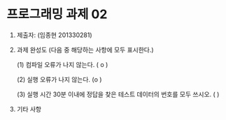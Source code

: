 ﻿# 프로그래밍 과제 02

1. 제출자:   (임종현 201330281)

2. 과제 완성도 (다음 중 해당하는 사항에 모두 표시한다.)

	(1) 컴파일 오류가 나지 않는다. (  o )
    
	(2) 실행 오류가 나지 않는다. (o    )
    
	(3) 실행 시간 30분 이내에 정답을 찾은 테스트 데이터의 번호를 모두 쓰시오. (                                                             )
    
3. 기타 사항 


